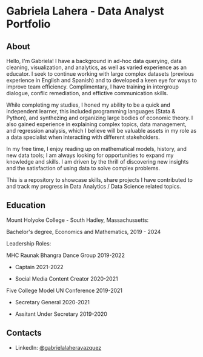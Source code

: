 # Gabriela Lahera - Data Analyst Portfolio
## About
Hello, I'm Gabriela! I have a background in ad-hoc data querying, data cleaning, visualization, and analytics, as well as varied experience as an educator. I seek to continue working with large complex datasets (previous experience in English and Spanish) and to developed a keen eye for ways to improve team efficiency. Complimentary, I have training in intergroup dialogue, conflic remediation, and effictive communication skills.

While completing my studies, I honed my ability to be a quick and independent learner, this included programming languages (Stata & Python), and synthezing and organizing large bodies of economic theory. I also gained experience in explaining complex topics, data management, and regression analysis, which I believe will be valuable assets in my role as a data specialist when interacting with different stakeholders.

In my free time, I enjoy reading up on mathematical models, history, and new data tools; I am always looking for opportunities to expand my knowledge and skills. I am driven by the thrill of discovering new insights and the satisfaction of using data to solve complex problems. 


This is a repository to showcase skills, share projects I have contributed to and track my progress in Data Analytics / Data Science related topics. 

## Education
Mount Holyoke College - South Hadley, Massachussetts:

Bachelor's degree, Economics and Mathematics, 2019 - 2024

Leadership Roles: 

MHC Raunak Bhangra Dance Group 2019-2022


  - Captain 2021-2022
  
  - Social Media Content Creator 2020-2021
  
Five College Model UN Conference 2019-2021


  - Secretary General 2020-2021
  
  - Assitant Under Secretary 2019-2020


## Contacts
- LinkedIn: [@gabrielalaheravazquez](https://www.linkedin.com/in/gabriela-lahera/)


